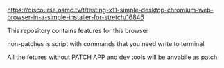https://discourse.osmc.tv/t/testing-x11-simple-desktop-chromium-web-browser-in-a-simple-installer-for-stretch/16846

This repository contains features for this browser

non-patches is script with commands that you need write to terminal

All the fetures without PATCH APP and dev tools will be anvabile as patch
